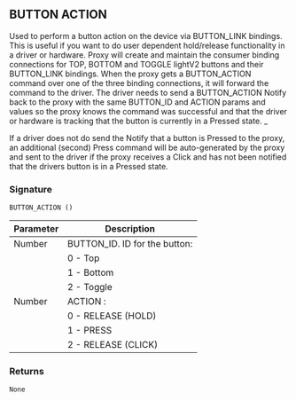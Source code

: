 ## BUTTON ACTION

Used to perform a button action on the device via BUTTON\_LINK bindings. This is useful if you want to do user dependent hold/release functionality in a driver or hardware. Proxy will create and maintain the consumer binding connections for TOP, BOTTOM and TOGGLE lightV2 buttons and their BUTTON\_LINK bindings. When the proxy gets a BUTTON\_ACTION command over one of the three binding connections, it will forward the command to the driver. The driver needs to send a BUTTON\_ACTION Notify back to the proxy with the same BUTTON\_ID and ACTION params and values so the proxy knows the command was successful and that the driver or hardware is tracking that the button is currently in a Pressed state. \_

If a driver does not do send the Notify that a button is Pressed to the proxy, an additional (second) Press command will be auto-generated by the proxy and sent to the driver if the proxy receives a Click and has not been notified that the drivers button is in a Pressed state.


### Signature

`BUTTON_ACTION ()`


| Parameter | Description |
| --- | --- |
| Number | BUTTON\_ID. ID for the button: |\_
| | 0 - Top |
| | 1 - Bottom |
| | 2 - Toggle |
| Number |  ACTION : |
| | 0 - RELEASE (HOLD) |
| | 1 - PRESS | 
| | 2 - RELEASE (CLICK) |


### Returns

`None`